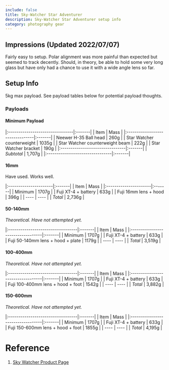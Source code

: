 ```yaml
---
include: false
title: Sky-Watcher Star Adventurer
description: Sky-Watcher Star Adventurer setup info
category: photography gear
---
```


## Impressions (Updated 2022/07/07)

Fairly easy to setup.  Polar alignment was more painful than expected but seemed to track decently.
Should, in theory, be able to hold some very long glass but have only had a chance to use it with
a wide angle lens so far.

## Setup Info

5kg max payload.  See payload tables below for potential payload thoughts.

### Payloads

#### Minimum Payload

|:--------------------------------|:-------|
| Item                            | Mass   |
|:--------------------------------|:-------|
| Neewer H-35 Ball head           | 260g   |
| Star Watcher counterweight      | 1035g  |
| Star Watcher counterweight beam | 222g   |
| Star Watcher bracket            | 190g   |
|:--------------------------------|:-------|
| *Subtotal*                      | 1,707g |
|:--------------------------------|:-------|

#### 16mm

Have used.  Works well.

|:----------------------|:-------|
| Item                  | Mass   |
|:----------------------|:-------|
| Minimum               | 1707g  |
| Fuji XT-4 + battery   | 633g   |
| Fuji 16mm lens + hood | 396g   |
| ----                  | ----   |
| *Total*               | 2,736g |

#### 50-140mm

*Theoretical.  Have not attempted yet.*

|:----------------------------------|:-------|
| Item                              | Mass   |
|:----------------------------------|:-------|
| Minimum                           | 1707g  |
| Fuji XT-4 + battery               | 633g   |
| Fuji 50-140mm lens + hood + plate | 1179g  |
| ----                              | ----   |
| *Total*                           | 3,519g |

#### 100-400mm

*Theoretical.  Have not attempted yet.*

|:----------------------------------|:-------|
| Item                              | Mass   |
|:----------------------------------|:-------|
| Minimum                           | 1707g  |
| Fuji XT-4 + battery               | 633g   |
| Fuji 100-400mm lens + hood + foot | 1542g  |
| ----                              | ----   |
| *Total*                           | 3,882g |

#### 150-600mm

*Theoretical.  Have not attempted yet.*

|:----------------------------------|:-------|
| Item                              | Mass   |
|:----------------------------------|:-------|
| Minimum                           | 1707g  |
| Fuji XT-4 + battery               | 633g   |
| Fuji 150-600mm lens + hood + foot | 1855g  |
| ----                              | ----   |
| *Total*                           | 4,195g |


# Reference

1. [Sky Watcher Product Page](http://skywatcher.com/product/star-adventurer/)
